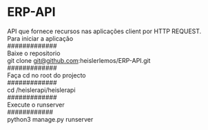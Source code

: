 # ERP-API
API que fornece recursos nas aplicações client por HTTP REQUEST.
<br>
Para iniciar a aplicação 
<br>
#############
<br>
Baixe o repositorio
<br>
git clone git@github.com:heislerlemos/ERP-API.git
<br>
#############
<br>
Faça cd no root do projecto
<br>
#############
<br>
cd /heislerapi/heislerapi   
#############
<br>
Execute o runserver
<br>
############
<br>
python3 manage.py  runserver  
<br>
